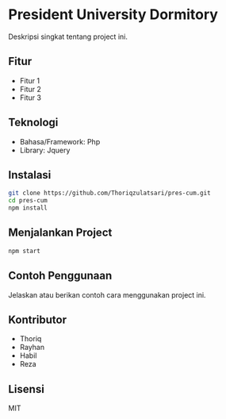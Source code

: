 # President University Dormitory

Deskripsi singkat tentang project ini.

## Fitur

- Fitur 1
- Fitur 2
- Fitur 3

## Teknologi

- Bahasa/Framework: Php
- Library: Jquery

## Instalasi

```bash
git clone https://github.com/Thoriqzulatsari/pres-cum.git
cd pres-cum
npm install
```

## Menjalankan Project

```bash
npm start
```

## Contoh Penggunaan

Jelaskan atau berikan contoh cara menggunakan project ini.

## Kontributor

- Thoriq
- Rayhan
- Habil
- Reza

## Lisensi

MIT